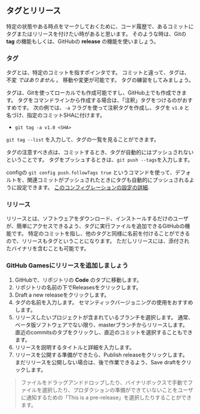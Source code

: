 ## タグとリリース

特定の状態やある時点をマークしておくために、コード履歴で、あるコミットにタグまたはリリースを付けたい時があると思います。 そのような時は、Gitの **tag** の機能もしくは、GitHubの **release** の機能を使いましょう。

### タグ

タグとは、特定のコミットを指すポインタです。 コミットと違って、タグは、不変 *ではありません* 。 移動や変更が可能です。 タグの練習をしてみましょう。

タグは、Gitを使ってローカルでも作成可能ですし、GitHub上でも作成できます。 タグをコマンドラインから作成する場合は、「注釈」タグをつけるのがおすすめです。 次の例では、`-a` フラグを使って注釈タグを作成し、タグを `v1.0` と名づけ、指定のコミットSHAに付けます。

- `git tag -a v1.0 <SHA>`

`git tag --list` を入力して、タグの一覧を見ることができます。

タグの注意すべき点は、コミットするとき、タグが自動的にはプッシュされないということです。 タグをプッシュするときは、`git push --tags`を入力します。

configの `git config push.followTags true` というコマンドを使って、デフォルトを、関連コミットがプッシュされたときにタグも自動的にプッシュされるように設定できます。 [このコンフィグレーションの設定の詳細](https://git-scm.com/docs/git-config/2.4.1#git-config-pushfollowTags).

### リリース

リリースとは、ソフトウェアをダウンロード、インストールするだけのユーザが、簡単にアクセスできるよう、タグに実行ファイルを追加できるGitHubの機能です。 特定のコミットを指し、他のタグと同様に名前を付けることができるので、リリースもタグということになります。 ただしリリースには、添付されたバイナリを含むことも可能です。

### GitHub Gamesにリリースを追加しましょう

1. GitHubで、リポジトリの **Code** のタブに移動します。
2. リポジトリの名前の下でReleasesをクリックします。
3. Draft a new releaseをクリックします。
4. タグの名前を入力します。 セマンティックバージョニングの使用をおすすめします。
5. リリースしたいプロジェクトが含まれているブランチを選択します。 通常、ベータ版ソフトウェアでない限り、masterブランチからリリースします。 直近のcommitsのタブをクリックし、直近のコミットを選択することもできます。
6. リリースを説明するタイトルと詳細を入力します。
7. リリースを公開する準備ができたら、Publish releaseをクリックします。 まだリリースを公開しない場合は、後で作業できるよう、Save draftをクリックします。

> ファイルをドラッグアンドドロップしたり、バイナリボックスで手動でファイルを選択したり、プロダクションの準備ができていないことをユーザに通知するための「This is a pre-release」を選択したりすることができます。